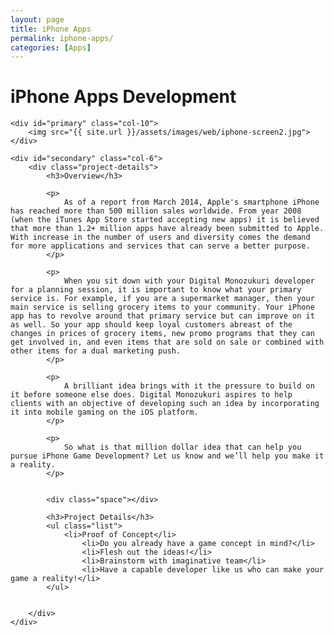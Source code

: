 ```yaml
---
layout: page
title: iPhone Apps
permalink: iphone-apps/
categories: [Apps]
---
```


<div class="page-header">
	<h1 class="page-title">iPhone Apps Development</h1>
</div>

<div id="main" class="row">
		
	<div id="primary" class="col-10">	
		<img src="{{ site.url }}/assets/images/web/iphone-screen2.jpg">
	</div>
			      		
	<div id="secondary" class="col-6">  			
		<div class="project-details">
			<h3>Overview</h3>

			<p>
				As of a report from March 2014, Apple's smartphone iPhone has reached more than 500 million sales worldwide. From year 2008 (when the iTunes App Store started accepting new apps) it is believed that more than 1.2+ million apps have already been submitted to Apple. With increase in the number of users and diversity comes the demand for more applications and services that can serve a better purpose.
			</p>

			<p>
				When you sit down with your Digital Monozukuri developer for a planning session, it is important to know what your primary service is. For example, if you are a supermarket manager, then your main service is selling grocery items to your community. Your iPhone app has to revolve around that primary service but can improve on it as well. So your app should keep loyal customers abreast of the changes in prices of grocery items, new promo programs that they can get involved in, and even items that are sold on sale or combined with other items for a dual marketing push.
			</p>

			<p>
				A brilliant idea brings with it the pressure to build on it before someone else does. Digital Monozukuri aspires to help clients with an objective of developing such an idea by incorporating it into mobile gaming on the iOS platform.
			</p>

			<p>
				So what is that million dollar idea that can help you pursue iPhone Game Development? Let us know and we’ll help you make it a reality.
			</p>
				      			
				      			
			<div class="space"></div>
				      			
  			<h3>Project Details</h3>
  			<ul class="list">
  				<li>Proof of Concept</li> 
					<li>Do you already have a game concept in mind?</li> 
					<li>Flesh out the ideas!</li> 
					<li>Brainstorm with imaginative team</li> 
					<li>Have a capable developer like us who can make your game a reality!</li> 
  			</ul>
				      			
				      			
		</div>	      			
	</div>
</div>